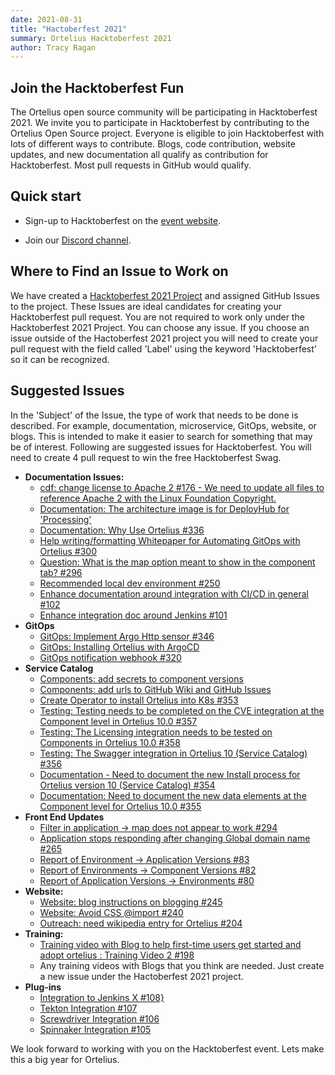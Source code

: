 ```yaml
---
date: 2021-08-31
title: "Hactoberfest 2021"
summary: Ortelius Hacktoberfest 2021
author: Tracy Ragan
---
```


## Join the Hacktoberfest Fun

The Ortelius open source community will be participating in Hacktoberfest 2021. We invite you to participate in Hacktoberfest by contributing to the Ortelius Open Source project. Everyone is eligible to join Hacktoberfest with lots of different ways to contribute. Blogs, code contribution, website updates, and new documentation all qualify as contribution for Hacktoberfest. Most pull requests in GitHub would qualify.

## Quick start
- Sign-up to Hacktoberfest on the [event website](https://hacktoberfest.digitalocean.com/).

- Join our [Discord channel](https://discord.gg/wM4b5yEFzS).

## Where to Find an Issue to Work on
We have created a [Hacktoberfest 2021 Project](https://github.com/ortelius/ortelius/projects/5) and assigned GitHub Issues to the project. These Issues are ideal candidates for creating your Hacktoberfest pull request. You are not required to work only under the Hacktoberfest 2021 Project. You can choose any issue. If you choose an issue outside of the Hactoberfest 2021 project you will need to create your pull request with the field called 'Label' using the keyword 'Hacktoberfest' so it can be recognized.


## Suggested Issues

In the 'Subject' of the Issue, the type of work that needs to be done is described. For example, documentation, microservice, GitOps, website, or blogs. This is intended to make it easier to search for something that may be of interest. Following are suggested issues for Hacktoberfest. You will need to create 4 pull request to win the free Hacktoberfest Swag. 

- <strong>Documentation Issues:</strong><br>
     - [cdf: change license to Apache 2 #176 - We need to update all files to reference Apache 2 with the Linux Foundation Copyright.](https://github.com/ortelius/ortelius/issues/176)
    - [Documentation: The architecture image is for DeployHub for 'Processing'](https://github.com/ortelius/ortelius/issues/333)
    - [Documentation: Why Use Ortelius #336](https://github.com/ortelius/ortelius/issues/336)
    - [Help writing/formatting Whitepaper for Automating GitOps with Ortelius #300](https://github.com/ortelius/ortelius/issues/300)
    - [Question: What is the map option meant to show in the component tab? #296](https://github.com/ortelius/ortelius/issues/296)
    - [Recommended local dev environment #250](https://github.com/ortelius/ortelius/issues/250)
    - [Enhance documentation around integration with CI/CD in general #102](https://github.com/ortelius/ortelius/issues/102)
    - [Enhance integration doc around Jenkins #101](https://github.com/ortelius/ortelius/issues/101)
- <strong>GitOps</strong><br>
    - [GitOps: Implement Argo Http sensor #346](https://github.com/ortelius/ortelius/issues/346)
    - [GitOps: Installing Ortelius with ArgoCD](https://github.com/ortelius/ortelius/issues/345)
    - [GitOps notification webhook #320](https://github.com/ortelius/ortelius/issues/320)
- <strong>Service Catalog</strong><br>
    - [Components: add secrets to component versions](https://github.com/ortelius/ortelius/issues/341)
    - [Components: add urls to GitHub Wiki and GitHub Issues](https://github.com/ortelius/ortelius/issues/340)
    - [Create Operator to install Ortelius into K8s #353](https://github.com/ortelius/ortelius/issues/353)
    - [Testing: Testing needs to be completed on the CVE integration at the Component level in Ortelius 10.0 #357](https://github.com/ortelius/ortelius/issues/357)
    - [Testing: The Licensing integration needs to be tested on Components in Ortelius 10.0 #358](https://github.com/ortelius/ortelius/issues/358)
    - [Testing: The Swagger integration in Ortelius 10 (Service Catalog) #356](https://github.com/ortelius/ortelius/issues/356)
     - [Documentation - Need to document the new Install process for Ortelius version 10 (Service Catalog) #354](https://github.com/ortelius/ortelius/issues/354)
     - [Documentation: Need to document the new data elements at the Component level for Ortelius 10.0 #355](https://github.com/ortelius/ortelius/issues/355)
- <strong>Front End Updates</strong><br>
   - [Filter in application -> map does not appear to work #294](https://github.com/ortelius/ortelius/issues/294)
   - [Application stops responding after changing Global domain name #265](https://github.com/ortelius/ortelius/issues/265)
   - [Report of Environment -> Application Versions #83](https://github.com/ortelius/ortelius/issues/83)
   - [Report of Environments -> Component Versions #82](https://github.com/ortelius/ortelius/issues/82)
   - [Report of Application Versions -> Environments #80](https://github.com/ortelius/ortelius/issues/80)
- <strong>Website:</strong><br>
    - [Website: blog instructions on blogging #245](https://github.com/ortelius/ortelius/issues/245)
    - [Website: Avoid CSS @import #240](https://github.com/ortelius/ortelius/issues/240)
    - [Outreach: need wikipedia entry for Ortelius #204](https://github.com/ortelius/ortelius/issues/204)
- <strong>Training:</strong><br>
    - [Training video with Blog to help first-time users get started and adopt ortelius : Training Video 2 #198](https://github.com/ortelius/ortelius/issues/198)
    - Any training videos with Blogs that you think are needed. Just create a new issue under the Hactoberfest 2021 project.  
- <strong>Plug-ins</strong><br>
   - [Integration to Jenkins X #108}](https://github.com/ortelius/ortelius/issues/108)
   - [Tekton Integration #107](https://github.com/ortelius/ortelius/issues/107)
   - [Screwdriver Integration #106](https://github.com/ortelius/ortelius/issues/106)
   - [Spinnaker Integration #105](https://github.com/ortelius/ortelius/issues/105)

We look forward to working with you on the Hacktoberfest event. Lets make this a big year for Ortelius. 